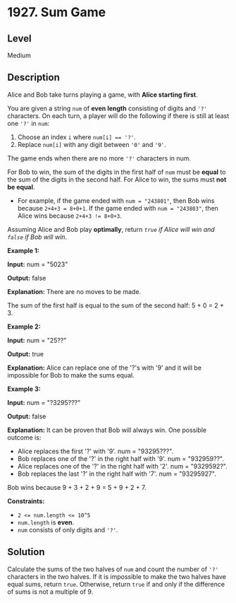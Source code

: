 # 1927. Sum Game
## Level
Medium

## Description
Alice and Bob take turns playing a game, with **Alice starting first**.

You are given a string `num` of **even length** consisting of digits and `'?'` characters. On each turn, a player will do the following if there is still at least one `'?'` in `num`:

1. Choose an index `i` where `num[i] == '?'`.
2. Replace `num[i]` with any digit between `'0'` and `'9'`.

The game ends when there are no more `'?'` characters in num.

For Bob to win, the sum of the digits in the first half of `num` must be **equal** to the sum of the digits in the second half. For Alice to win, the sums must **not be equal**.

* For example, if the game ended with `num = "243801"`, then Bob wins because `2+4+3 = 8+0+1`. If the game ended with `num = "243803"`, then Alice wins because `2+4+3 != 8+0+3`.

Assuming Alice and Bob play **optimally**, return *`true` if Alice will win and `false` if Bob will win*.

**Example 1:**

**Input:** num = "5023"

**Output:** false

**Explanation:** There are no moves to be made.

The sum of the first half is equal to the sum of the second half: 5 + 0 = 2 + 3.

**Example 2:**

**Input:** num = "25??"

**Output:** true

**Explanation:** Alice can replace one of the '?'s with '9' and it will be impossible for Bob to make the sums equal.

**Example 3:**

**Input:** num = "?3295???"

**Output:** false

**Explanation:** It can be proven that Bob will always win. One possible outcome is:
- Alice replaces the first '?' with '9'. num = "93295???".
- Bob replaces one of the '?' in the right half with '9'. num = "932959??".
- Alice replaces one of the '?' in the right half with '2'. num = "9329592?".
- Bob replaces the last '?' in the right half with '7'. num = "93295927".

Bob wins because 9 + 3 + 2 + 9 = 5 + 9 + 2 + 7.

**Constraints:**

* `2 <= num.length <= 10^5`
* `num.length` is **even**.
* `num` consists of only digits and `'?'`.

## Solution
Calculate the sums of the two halves of `num` and count the number of `'?'` characters in the two halves. If it is impossible to make the two halves have equal sums, return `true`. Otherwise, return `true` if and only if the difference of sums is not a multiple of 9.
